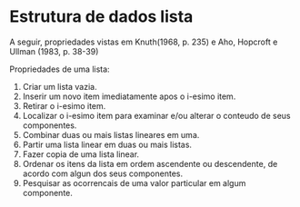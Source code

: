 # Estrutura de dados lista

A seguir, propriedades vistas em Knuth(1968, p. 235) e Aho, Hopcroft e Ullman (1983, p. 38-39)

Propriedades de uma lista:


1. Criar um lista vazia.
2. Inserir um novo item imediatamente apos o i-esimo item.
3. Retirar o i-esimo item.
4. Localizar o i-esimo item para examinar e/ou alterar o conteudo de seus componentes.
5. Combinar duas ou mais listas lineares em uma.
6. Partir uma lista linear em duas ou mais listas.
7. Fazer copia de uma lista linear.
8. Ordenar os itens da lista em ordem ascendente ou descendente, de acordo com algun dos seus componentes.
9. Pesquisar as ocorrencais de uma valor particular em algum componente. 